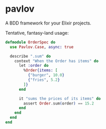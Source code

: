 pavlov
======

A BDD framework for your Elixir projects.

Tentative, fantasy-land usage:

```elixir
defmodule OrderSpec do
  use Pavlov.Case, async: true

  describe ".sum" do
    context "When the Order has items" do
      let :order do
        %Order{items: [
          {"burger", 10.0}
          {"fries", 5.2}
        ]}
      end

      it "sums the prices of its items" do
        assert Order.sum(order) == 15.2
      end
    end
  end
end
```
